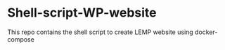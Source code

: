 # Shell-script-WP-website
This repo contains the shell script to create LEMP website using docker-compose 

